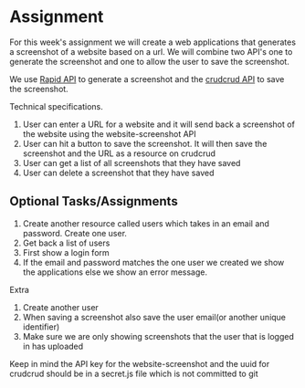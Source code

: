 # Assignment

For this week's assignment we will create a web applications that generates a screenshot of a website based on a url. We will combine two API's one to generate the screenshot and one to allow the user to save the screenshot.

We use [Rapid API](https://rapidapi.com/apishub/api/website-screenshot6/?utm_source=RapidAPI.com%2Fguides&utm_medium=DevRel&utm_campaign=DevRel) to generate a screenshot and the [crudcrud API](https://crudcrud.com/) to save the screenshot.

Technical specifications.

1. User can enter a URL for a website and it will send back a screenshot of the website using the website-screenshot API
2. User can hit a button to save the screenshot. It will then save the screenshot and the URL as a resource on crudcrud
3. User can get a list of all screenshots that they have saved
4. User can delete a screenshot that they have saved

## Optional Tasks/Assignments

1. Create another resource called users which takes in an email and password. Create one user.
2. Get back a list of users
3. First show a login form
4. If the email and password matches the one user we created we show the applications else we show an error message.

Extra

1. Create another user
2. When saving a screenshot also save the user email(or another unique identifier)
3. Make sure we are only showing screenshots that the user that is logged in has uploaded

Keep in mind the API key for the website-screenshot and the uuid for crudcrud should be in a secret.js file which is not committed to git
